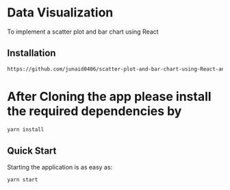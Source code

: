 # Data Visualization

 To implement a scatter plot and bar chart using React

## Installation

```bash
https://github.com/junaid0406/scatter-plot-and-bar-chart-using-React-and-ECharts-for-React..git
```
# After Cloning the app please install the required dependencies by
```bash
yarn install
```

## Quick Start
Starting the application is as easy as:

```bash
yarn start
```
